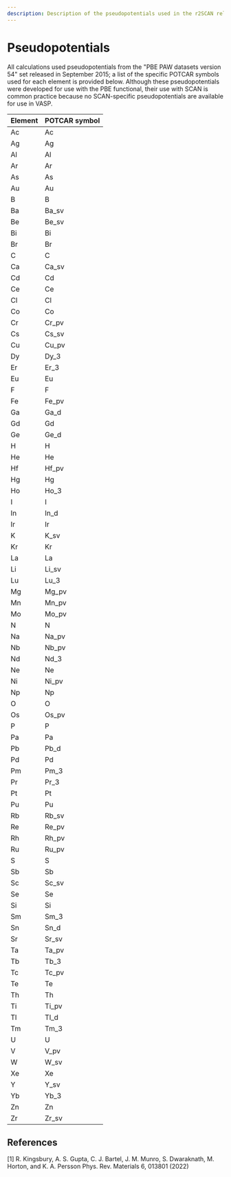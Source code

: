 ```yaml
---
description: Description of the pseudopotentials used in the r2SCAN related calculations.
---
```


# Pseudopotentials

All calculations used pseudopotentials from the "PBE PAW datasets version 54" set released in September 2015; a list of the specific POTCAR symbols used for each element is provided below. Although these pseudopotentials were developed for use with the PBE functional, their use with SCAN is common practice because no SCAN-specific pseudopotentials are available for use in VASP.

| Element | POTCAR symbol |
| ------- | ------------- |
| Ac      | Ac            |
| Ag      | Ag            |
| Al      | Al            |
| Ar      | Ar            |
| As      | As            |
| Au      | Au            |
| B       | B             |
| Ba      | Ba\_sv        |
| Be      | Be\_sv        |
| Bi      | Bi            |
| Br      | Br            |
| C       | C             |
| Ca      | Ca\_sv        |
| Cd      | Cd            |
| Ce      | Ce            |
| Cl      | Cl            |
| Co      | Co            |
| Cr      | Cr\_pv        |
| Cs      | Cs\_sv        |
| Cu      | Cu\_pv        |
| Dy      | Dy\_3         |
| Er      | Er\_3         |
| Eu      | Eu            |
| F       | F             |
| Fe      | Fe\_pv        |
| Ga      | Ga\_d         |
| Gd      | Gd            |
| Ge      | Ge\_d         |
| H       | H             |
| He      | He            |
| Hf      | Hf\_pv        |
| Hg      | Hg            |
| Ho      | Ho\_3         |
| I       | I             |
| In      | In\_d         |
| Ir      | Ir            |
| K       | K\_sv         |
| Kr      | Kr            |
| La      | La            |
| Li      | Li\_sv        |
| Lu      | Lu\_3         |
| Mg      | Mg\_pv        |
| Mn      | Mn\_pv        |
| Mo      | Mo\_pv        |
| N       | N             |
| Na      | Na\_pv        |
| Nb      | Nb\_pv        |
| Nd      | Nd\_3         |
| Ne      | Ne            |
| Ni      | Ni\_pv        |
| Np      | Np            |
| O       | O             |
| Os      | Os\_pv        |
| P       | P             |
| Pa      | Pa            |
| Pb      | Pb\_d         |
| Pd      | Pd            |
| Pm      | Pm\_3         |
| Pr      | Pr\_3         |
| Pt      | Pt            |
| Pu      | Pu            |
| Rb      | Rb\_sv        |
| Re      | Re\_pv        |
| Rh      | Rh\_pv        |
| Ru      | Ru\_pv        |
| S       | S             |
| Sb      | Sb            |
| Sc      | Sc\_sv        |
| Se      | Se            |
| Si      | Si            |
| Sm      | Sm\_3         |
| Sn      | Sn\_d         |
| Sr      | Sr\_sv        |
| Ta      | Ta\_pv        |
| Tb      | Tb\_3         |
| Tc      | Tc\_pv        |
| Te      | Te            |
| Th      | Th            |
| Ti      | Ti\_pv        |
| Tl      | Tl\_d         |
| Tm      | Tm\_3         |
| U       | U             |
| V       | V\_pv         |
| W       | W\_sv         |
| Xe      | Xe            |
| Y       | Y\_sv         |
| Yb      | Yb\_3         |
| Zn      | Zn            |
| Zr      | Zr\_sv        |

## References

\[1] R. Kingsbury, A. S. Gupta, C. J. Bartel, J. M. Munro, S. Dwaraknath, M. Horton, and K. A. Persson Phys. Rev. Materials 6, 013801 (2022)
